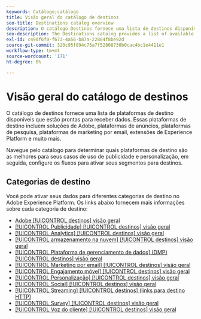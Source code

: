 ```yaml
---
keywords: Catálogo;catálogo
title: Visão geral do catálogo de destinos
seo-title: Destinations catalog overview
description: O catálogo Destinos fornece uma lista de destinos disponíveis que estão prontos para receber dados. Esses destinos incluem soluções de Adobe, plataformas de publicidade, plataformas de pesquisa, plataformas de marketing por email e muito mais.
seo-description: The Destinations catalog provides a list of available destinations that are ready to receive data. These destinations include Adobe solutions, advertising platforms, survey platforms, email marketing platforms, and more.
exl-id: c490f6f0-f673-4a56-b87a-22884f8be92d
source-git-commit: 320c95f894c75a7f52808730b0cac4bc1e4411e1
workflow-type: tm+mt
source-wordcount: '171'
ht-degree: 0%

---
```


# Visão geral do catálogo de destinos

O catálogo de destinos fornece uma lista de plataformas de destino disponíveis que estão prontas para receber dados. Essas plataformas de destino incluem soluções de Adobe, plataformas de anúncios, plataformas de pesquisa, plataformas de marketing por email, extensões de Experience Platform e muito mais.

Navegue pelo catálogo para determinar quais plataformas de destino são as melhores para seus casos de uso de publicidade e personalização, em seguida, configure os fluxos para ativar seus segmentos para destinos.

## Categorias de destino

Você pode ativar seus dados para diferentes categorias de destino no Adobe Experience Platform. Os links abaixo fornecem mais informações sobre cada categoria de destino:

- [Adobe [!UICONTROL destinos] visão geral](adobe/overview.md)
- [[!UICONTROL Publicidade] [!UICONTROL destinos] visão geral](advertising/overview.md)
- [[!UICONTROL Analytics] [!UICONTROL destinos] visão geral](analytics/overview.md)
- [[!UICONTROL armazenamento na nuvem] [!UICONTROL destinos] visão geral](cloud-storage/overview.md)
- [[!UICONTROL Plataforma de gerenciamento de dados] (DMP) [!UICONTROL destinos] visão geral](data-management/overview.md)
- [[!UICONTROL Marketing por email] [!UICONTROL destinos] visão geral](email-marketing/overview.md)
- [[!UICONTROL Engajamento móvel] [!UICONTROL destinos] visão geral](mobile-engagement/overview.md)
- [[!UICONTROL Personalização] [!UICONTROL destinos] visão geral](personalization/overview.md)
- [[!UICONTROL Social] [!UICONTROL destinos] visão geral](social/overview.md)
- [[!UICONTROL Streaming] [!UICONTROL destinos] (links para destino HTTP)](streaming/http-destination.md)
- [[!UICONTROL Survey] [!UICONTROL destinos] visão geral](survey/overview.md)
- [[!UICONTROL Voz do cliente] [!UICONTROL destinos] visão geral](voice/overview.md)
